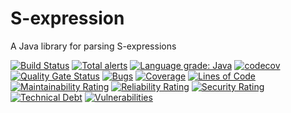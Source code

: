 # S-expression
A Java library for parsing S-expressions

[![Build Status](https://travis-ci.com/mcculley/sexpression.svg?branch=master)](https://travis-ci.com/mcculley/sexpression)
[![Total alerts](https://img.shields.io/lgtm/alerts/g/mcculley/sexpression.svg?logo=lgtm&logoWidth=18)](https://lgtm.com/projects/g/mcculley/sexpression/alerts/)
[![Language grade: Java](https://img.shields.io/lgtm/grade/java/g/mcculley/sexpression.svg?logo=lgtm&logoWidth=18)](https://lgtm.com/projects/g/mcculley/sexpression/context:java)
[![codecov](https://codecov.io/gh/mcculley/sexpression/branch/master/graph/badge.svg)](https://codecov.io/gh/mcculley/sexpression)
[![Quality Gate Status](https://sonarcloud.io/api/project_badges/measure?project=com.stackframe%3Asexpression&metric=alert_status)](https://sonarcloud.io/dashboard?id=com.stackframe%3Asexpression)
[![Bugs](https://sonarcloud.io/api/project_badges/measure?project=com.stackframe%3Asexpression&metric=bugs)](https://sonarcloud.io/dashboard?id=com.stackframe%3Asexpression)
[![Coverage](https://sonarcloud.io/api/project_badges/measure?project=com.stackframe%3Asexpression&metric=coverage)](https://sonarcloud.io/dashboard?id=com.stackframe%3Asexpression)
[![Lines of Code](https://sonarcloud.io/api/project_badges/measure?project=com.stackframe%3Asexpression&metric=ncloc)](https://sonarcloud.io/dashboard?id=com.stackframe%3Asexpression)
[![Maintainability Rating](https://sonarcloud.io/api/project_badges/measure?project=com.stackframe%3Asexpression&metric=sqale_rating)](https://sonarcloud.io/dashboard?id=com.stackframe%3Asexpression)
[![Reliability Rating](https://sonarcloud.io/api/project_badges/measure?project=com.stackframe%3Asexpression&metric=reliability_rating)](https://sonarcloud.io/dashboard?id=com.stackframe%3Asexpression)
[![Security Rating](https://sonarcloud.io/api/project_badges/measure?project=com.stackframe%3Asexpression&metric=security_rating)](https://sonarcloud.io/dashboard?id=com.stackframe%3Asexpression)
[![Technical Debt](https://sonarcloud.io/api/project_badges/measure?project=com.stackframe%3Asexpression&metric=sqale_index)](https://sonarcloud.io/dashboard?id=com.stackframe%3Asexpression)
[![Vulnerabilities](https://sonarcloud.io/api/project_badges/measure?project=com.stackframe%3Asexpression&metric=vulnerabilities)](https://sonarcloud.io/dashboard?id=com.stackframe%3Asexpression)
